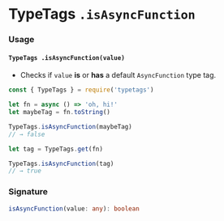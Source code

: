 # TypeTags `.isAsyncFunction`

### Usage

#### `TypeTags .isAsyncFunction(value)`

- Checks if `value` **is** or **has** a default `AsyncFunction` type tag.

```js
const { TypeTags } = require('typetags')

let fn = async () => 'oh, hi!'
let maybeTag = fn.toString()

TypeTags.isAsyncFunction(maybeTag)
// → false

let tag = TypeTags.get(fn)

TypeTags.isAsyncFunction(tag)
// → true
```

### Signature

```ts
isAsyncFunction(value: any): boolean
```
